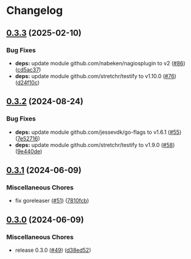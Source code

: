 # Changelog

## [0.3.3](https://github.com/nabeken/go-check-timesyncd/compare/v0.3.2...v0.3.3) (2025-02-10)


### Bug Fixes

* **deps:** update module github.com/nabeken/nagiosplugin to v2 ([#86](https://github.com/nabeken/go-check-timesyncd/issues/86)) ([cd5ac37](https://github.com/nabeken/go-check-timesyncd/commit/cd5ac37998d62937c13f7846bdb3c38105b9cb11))
* **deps:** update module github.com/stretchr/testify to v1.10.0 ([#76](https://github.com/nabeken/go-check-timesyncd/issues/76)) ([d24f10c](https://github.com/nabeken/go-check-timesyncd/commit/d24f10c0785122c414d433f0e2d4cc042f2f086b))

## [0.3.2](https://github.com/nabeken/go-check-timesyncd/compare/v0.3.1...v0.3.2) (2024-08-24)


### Bug Fixes

* **deps:** update module github.com/jessevdk/go-flags to v1.6.1 ([#55](https://github.com/nabeken/go-check-timesyncd/issues/55)) ([7e52716](https://github.com/nabeken/go-check-timesyncd/commit/7e52716f256f2875e17fd04ea9de4ed93945b292))
* **deps:** update module github.com/stretchr/testify to v1.9.0 ([#58](https://github.com/nabeken/go-check-timesyncd/issues/58)) ([9e440de](https://github.com/nabeken/go-check-timesyncd/commit/9e440dee1fe5b23aeb80dee953296afce3e525d9))

## [0.3.1](https://github.com/nabeken/go-check-timesyncd/compare/v0.3.0...v0.3.1) (2024-06-09)


### Miscellaneous Chores

* fix goreleaser ([#51](https://github.com/nabeken/go-check-timesyncd/issues/51)) ([7810fcb](https://github.com/nabeken/go-check-timesyncd/commit/7810fcbd4a833beb4a02f8ceebf80aae64077e13))

## [0.3.0](https://github.com/nabeken/go-check-timesyncd/compare/v0.2.0...v0.3.0) (2024-06-09)


### Miscellaneous Chores

* release 0.3.0 ([#49](https://github.com/nabeken/go-check-timesyncd/issues/49)) ([d38ed52](https://github.com/nabeken/go-check-timesyncd/commit/d38ed5249f09f93c677979d8d27396b5b896dbe3))
